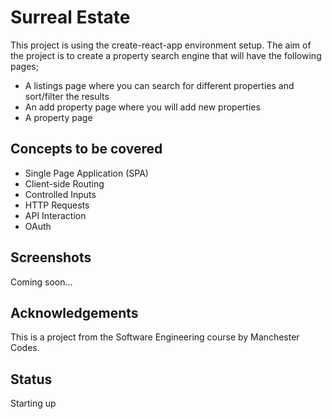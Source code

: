 # Surreal Estate
This project is using the create-react-app environment setup. The aim of the project is to create a property search engine that will have the following pages; <br />
- A listings page where you can search for different properties and sort/filter the results
- An add property page where you will add new properties
- A property page

## Concepts to be covered
- Single Page Application (SPA)
- Client-side Routing
- Controlled Inputs
- HTTP Requests
- API Interaction
- OAuth

## Screenshots
Coming soon...

## Acknowledgements
This is a project from the Software Engineering course by Manchester Codes.

## Status
Starting up

